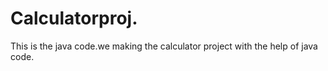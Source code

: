 # Calculatorproj.
This is the java code.we making the calculator project with the help of java code.
